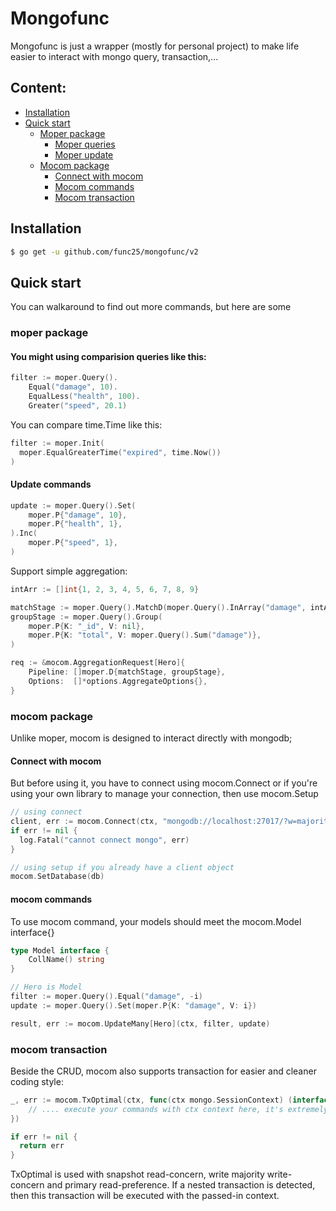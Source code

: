 # Mongofunc

Mongofunc is just a wrapper (mostly for personal project) to make life easier to interact with mongo query, transaction,...

## Content:

- [Installation](#installation)
- [Quick start](#quick-start)
  - [Moper package](#moper-package)
    - [Moper queries](#you-might-using-comparision-queries-like-this)
    - [Moper update](#update-commands)
  - [Mocom package](#mocom-package)
    - [Connect with mocom](#connect-with-mocom)
    - [Mocom commands](#mocom-commands)
    - [Mocom transaction](#mocom-transaction)

## Installation

```sh
$ go get -u github.com/func25/mongofunc/v2
```

## Quick start

You can walkaround to find out more commands, but here are some

### moper package

#### You might using comparision queries like this:

```go
filter := moper.Query().
	Equal("damage", 10).
	EqualLess("health", 100).
	Greater("speed", 20.1)
```

You can compare time.Time like this:

```go
filter := moper.Init(
  moper.EqualGreaterTime("expired", time.Now())
)
```

#### Update commands

```go
update := moper.Query().Set(
	moper.P{"damage", 10},
	moper.P{"health", 1},
).Inc(
	moper.P{"speed", 1},
)
```

Support simple aggregation:

```go
intArr := []int{1, 2, 3, 4, 5, 6, 7, 8, 9}

matchStage := moper.Query().MatchD(moper.Query().InArray("damage", intArr))
groupStage := moper.Query().Group(
	moper.P{K: "_id", V: nil},
	moper.P{K: "total", V: moper.Query().Sum("damage")},
)

req := &mocom.AggregationRequest[Hero]{
	Pipeline: []moper.D{matchStage, groupStage},
	Options:  []*options.AggregateOptions{},
}
```

### mocom package

Unlike moper, mocom is designed to interact directly with mongodb;

#### Connect with mocom

But before using it, you have to connect using mocom.Connect or if you're using your own library to manage your connection, then use mocom.Setup

```go
// using connect
client, err := mocom.Connect(ctx, "mongodb://localhost:27017/?w=majority&retryWrites=false", "defaultdb")
if err != nil {
  log.Fatal("cannot connect mongo", err)
}

// using setup if you already have a client object
mocom.SetDatabase(db)
```

#### mocom commands

To use mocom command, your models should meet the mocom.Model interface{}

```go
type Model interface {
	CollName() string
}

// Hero is Model
filter := moper.Query().Equal("damage", -i)
update := moper.Query().Set(moper.P{K: "damage", V: i})

result, err := mocom.UpdateMany[Hero](ctx, filter, update)
```

### mocom transaction

Beside the CRUD, mocom also supports transaction for easier and cleaner coding style:

```go
_, err := mocom.TxOptimal(ctx, func(ctx mongo.SessionContext) (interface{}, error) {
    // .... execute your commands with ctx context here, it's extremely important to use ctx of this function.
})

if err != nil {
  return err
}
```

TxOptimal is used with snapshot read-concern, write majority write-concern and primary read-preference.
If a nested transaction is detected, then this transaction will be executed with the passed-in context.